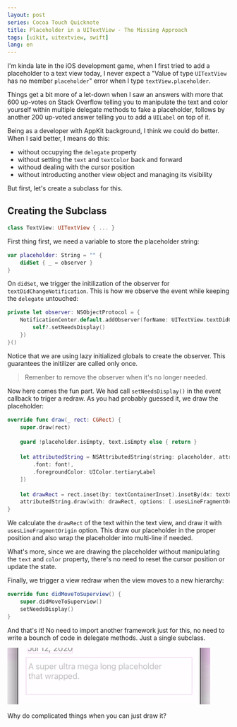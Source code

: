 ```yaml
---
layout: post
series: Cocoa Touch Quicknote
title: Placeholder in a UITextView - The Missing Approach
tags: [uikit, uitextview, swift]
lang: en
---
```


I'm kinda late in the iOS development game, when I first tried to add a placeholder to a text view today, I never expect a "Value of type `UITextView` has no member `placeholder`" error when I type `textView.placeholder`.

Things get a bit more of a let-down when I saw an answers with more that 600 up-votes on Stack Overflow telling you to manipulate the text and color yourself within multiple delegate methods to fake a placeholder, follows by another 200 up-voted answer telling you to add a `UILabel` on top of it.

Being as a developer with AppKit background, I think we could do better. When I said better, I means do this:

- without occupying the `delegate` property
- without setting the `text` and `textColor` back and forward
- withoud dealing with the cursor position
- without introducting another view object and managing its visibility

But first, let's create a subclass for this.

## Creating the Subclass

```swift
class TextView: UITextView { ... }
```

First thing first, we need a variable to store the placeholder string:

```swift
var placeholder: String = "" {
    didSet { _ = observer }
}
```

On `didSet`, we trigger the initilization of the observer for `textDidChangeNotification`. This is how we observe the event while keeping the `delegate` untouched:

```swift
private let observer: NSObjectProtocol = {
    NotificationCenter.default.addObserver(forName: UITextView.textDidChangeNotification, object: self, queue: .main, using: { [weak self] _ in
        self?.setNeedsDisplay()
    })
}()
```

Notice that we are using lazy initialized globals to create the observer. This guarantees the initilizer are called only once.

> Remenber to remove the observer when it's no longer needed.

Now here comes the fun part. We had call `setNeedsDisplay()` in the event callback to triger a redraw. As you had probably guessed it, we draw the placeholder:

```swift
override func draw(_ rect: CGRect) {
    super.draw(rect)
    
    guard !placeholder.isEmpty, text.isEmpty else { return }
    
    let attributedString = NSAttributedString(string: placeholder, attributes: [
        .font: font!,
        .foregroundColor: UIColor.tertiaryLabel
    ])
    
    let drawRect = rect.inset(by: textContainerInset).insetBy(dx: textContainer.lineFragmentPadding, dy: 0)
    attributedString.draw(with: drawRect, options: [.usesLineFragmentOrigin, .truncatesLastVisibleLine], context: nil)
}
```

We calculate the `drawRect` of the text within the text view, and draw it with `usesLineFragmentOrigin` option. This draw our placeholder in the proper position and also wrap the placeholder into multi-line if needed.

What's more, since we are drawing the placeholder without manipulating the `text` and `color` property, there's no need to reset the cursor position or update the state.

Finally, we trigger a view redraw when the view moves to a new hierarchy:

```swift
override func didMoveToSuperview() {
    super.didMoveToSuperview()
    setNeedsDisplay()
}
```

And that's it! No need to import another framework just for this, no need to write a bounch of code in delegate methods. Just a single subclass.

![](/assets/img/20071401.gif)

Why do complicated things when you can just draw it?